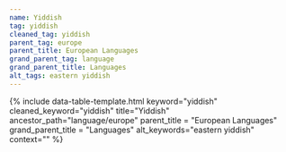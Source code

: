 ```yaml
---
name: Yiddish
tag: yiddish
cleaned_tag: yiddish
parent_tag: europe
parent_title: European Languages
grand_parent_tag: language
grand_parent_title: Languages
alt_tags: eastern yiddish
---
```


{% include data-table-template.html 
  keyword="yiddish" 
  cleaned_keyword="yiddish" 
  title="Yiddish"
  ancestor_path="language/europe" 
  parent_title = "European Languages"
  grand_parent_title = "Languages"
  alt_keywords="eastern yiddish"
  context=""
%}


